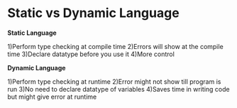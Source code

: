 # Static vs Dynamic Language 

**Static Language** 


1)Perform type checking at compile time
2)Errors will show at the compile time 
3)Declare datatype before you use it 
4)More control


**Dynamic Language**


1)Perform type checking at runtime
2)Error might not show till program is run
3)No need to declare datatype of variables
4)Saves time in writing code but might give error at runtime 

